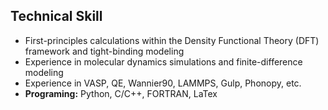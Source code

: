 ## Technical Skill

- First-principles calculations within the Density Functional Theory (DFT) framework and tight-binding modeling
- Experience in molecular dynamics simulations and finite-difference modeling
- Experience in VASP, QE, Wannier90, LAMMPS, Gulp, Phonopy, etc.
- **Programing:** Python, C/C++, FORTRAN, LaTex
